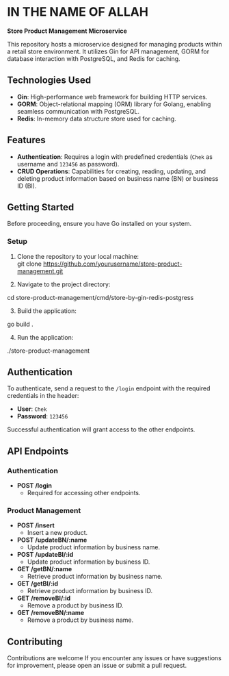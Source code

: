 # IN THE NAME OF ALLAH

**Store Product Management Microservice**

This repository hosts a microservice designed for managing products within a retail store environment. It utilizes Gin for API management, GORM for database interaction with PostgreSQL, and Redis for caching. 

## Technologies Used

- **Gin**: High-performance web framework for building HTTP services.
- **GORM**: Object-relational mapping (ORM) library for Golang, enabling seamless communication with PostgreSQL.
- **Redis**: In-memory data structure store used for caching.

## Features

- **Authentication**: Requires a login with predefined credentials (`Chek` as username and `123456` as password).
- **CRUD Operations**: Capabilities for creating, reading, updating, and deleting product information based on business name (BN) or business ID (BI).

## Getting Started

Before proceeding, ensure you have Go installed on your system.

### Setup

1. Clone the repository to your local machine:   
git clone https://github.com/yourusername/store-product-management.git
   
2. Navigate to the project directory:
   
cd store-product-management/cmd/store-by-gin-redis-postgress

3. Build the application:
   
go build .

4. Run the application:
   
./store-product-management


## Authentication

To authenticate, send a request to the `/login` endpoint with the required credentials in the header:
- **User**: `Chek`
- **Password**: `123456`

Successful authentication will grant access to the other endpoints.

## API Endpoints

### Authentication
- **POST /login**
  - Required for accessing other endpoints.

### Product Management
- **POST /insert**
  - Insert a new product.
- **POST /updateBN/:name**
  - Update product information by business name.
- **POST /updateBI/:id**
  - Update product information by business ID.
- **GET /getBN/:name**
  - Retrieve product information by business name.
- **GET /getBI/:id**
  - Retrieve product information by business ID.
- **GET /removeBI/:id**
  - Remove a product by business ID.
- **GET /removeBN/:name**
  - Remove a product by business name.

## Contributing

Contributions are welcome If you encounter any issues or have suggestions for improvement, please open an issue or submit a pull request.
